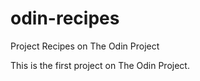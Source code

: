 # odin-recipes

Project Recipes on The Odin Project

This is the first project on The Odin Project.
